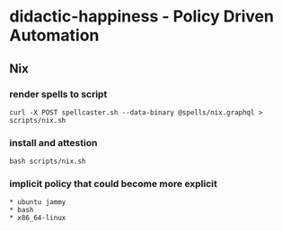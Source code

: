# didactic-happiness - Policy Driven Automation

## Nix 

### render spells to script

`curl -X POST spellcaster.sh --data-binary @spells/nix.graphql > scripts/nix.sh`

### install and attestion

`bash scripts/nix.sh`

### implicit policy that could become more explicit

    * ubuntu jammy
    * bash
    * x86_64-linux